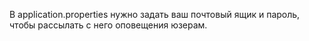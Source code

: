 В application.properties нужно задать ваш почтовый ящик и пароль, чтобы рассылать с него оповещения юзерам. 
